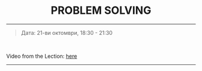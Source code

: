 <h1 align="center">PROBLEM SOLVING</h1>

<hr>

<blockquote>
    <p>Дата: 21-ви октомври, 18:30 - 21:30</p>
</blockquote>

<br>

<p>
    Video from the Lection: <a href="https://www.youtube.com/watch?v=tEx-8ReOjYk&feature=emb_title">here</a>
</p>

<hr>